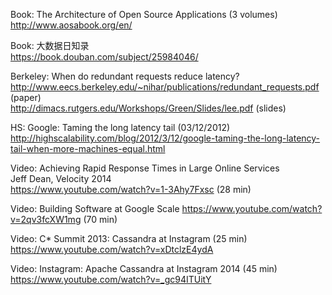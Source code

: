 Book: The Architecture of Open Source Applications (3 volumes)
<br>http://www.aosabook.org/en/

Book: 大数据日知录
<br>https://book.douban.com/subject/25984046/

Berkeley: When do redundant requests reduce latency?
<br>http://www.eecs.berkeley.edu/~nihar/publications/redundant_requests.pdf (paper)
<br>http://dimacs.rutgers.edu/Workshops/Green/Slides/lee.pdf (slides)

HS: Google: Taming the long latency tail (03/12/2012)
<br>http://highscalability.com/blog/2012/3/12/google-taming-the-long-latency-tail-when-more-machines-equal.html

Video: Achieving Rapid Response Times in Large Online Services
<br>Jeff Dean, Velocity 2014
<br>https://www.youtube.com/watch?v=1-3Ahy7Fxsc (28 min)

Video: Building Software at Google Scale
https://www.youtube.com/watch?v=2qv3fcXW1mg (70 min)

Video: C* Summit 2013: Cassandra at Instagram (25 min)
<br>https://www.youtube.com/watch?v=xDtclzE4ydA

Video: Instagram: Apache Cassandra at Instagram 2014 (45 min)
<br>https://www.youtube.com/watch?v=_gc94ITUitY
